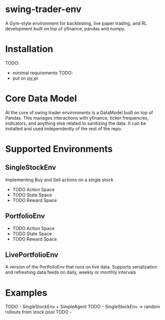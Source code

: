 # swing-trader-env
A Gym-style environment for backtesting, live paper trading, and RL development built on top of yfinance, pandas and numpy. 

# Installation

TODO:
  - minimal requirements
TODO:
  - put on py_pi

# Core Data Model
At the core of swing trader environments is a DataModel built on top of Pandas. This manages interactions with yfinance, ticker frequencies, indicators, and anything else related to sanitizing the data. It can
be installed and used independently of the rest of the repo.

# Supported Environments
 
## SingleStockEnv

Implementing Buy and Sell actions on a single stock
- TODO Action Space
- TODO State Space
- TODO Reward Space
  
## PortfolioEnv
- TODO Action Space
- TODO State Space
- TODO Reward Space

## LivePortfolioEnv
A version of the PortfolioEnv that runs on live data. Supports serialization and refreshing data feeds on daily, weekly or monthly intervals

# Examples
TODO - SingleStockEnv + SimpleAgent
TODO - SingleStockEnv -> random rollouts from stock pool
TODO - 

#

